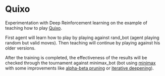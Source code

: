 # Quixo

Experimentation with Deep Reinforcement learning on the example of teaching how to play [Quixo](https://boardgamegeek.com/thread/451817/quixo-detailed-review).

First agent will learn how to play by playing against rand_bot (agent playing random but valid moves). 
Then teaching will continue by playing against his older versions.

After the training is completed, the effectiveness of the results will be checked through the tournament against minimax_bot 
(bot using [minimax](https://en.wikipedia.org/wiki/Minimax) with some improvements like 
[alpha-beta pruning](https://en.wikipedia.org/wiki/Alpha%E2%80%93beta_pruning)
or [iterative deepening](https://en.wikipedia.org/wiki/Iterative_deepening_depth-first_search)).
